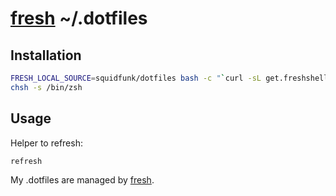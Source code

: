# [fresh] ~/.dotfiles

## Installation

``` sh
FRESH_LOCAL_SOURCE=squidfunk/dotfiles bash -c "`curl -sL get.freshshell.com`"
chsh -s /bin/zsh
```

## Usage

Helper to refresh:

``` sh
refresh
```

My .dotfiles are managed by [fresh].

[fresh]: https://github.com/freshshell/fresh
